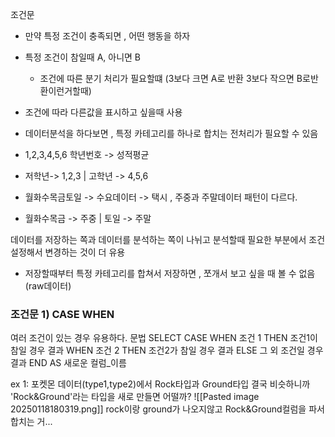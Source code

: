조건문
- 만약 특정 조건이 충족되면 , 어떤 행동을 하자
- 특정 조건이 참일때 A, 아니면 B
	- 조건에 따른 분기 처리가 필요할떄 (3보다 크면 A로 반환 3보다 작으면 B로반환이런거할때)
- 조건에 따라 다른값을 표시하고 싶을때 사용 

- 데이터분석을 하다보면 , 특정 카테고리를 하나로 합치는 전처리가 필요할 수 있음
- 1,2,3,4,5,6 학년번호 -> 성적평균 
- 저학년-> 1,2,3 | 고학년 -> 4,5,6 
-  월화수목금토일 -> 수요데이터 -> 택시 , 주중과 주말데이터 패턴이 다르다.
- 월화수목금 -> 주중 | 토일 -> 주말

데이터를 저장하는 쪽과 데이터를 분석하는 쪽이 나뉘고 
분석할때 필요한 부분에서 조건 설정해서 변경하는 것이 더 유용
- 저장할때부터 특정 카테고리를 합쳐서 저장하면 , 쪼개서 보고 싶을 때 볼 수 없음 (raw데이터)



### 조건문  1) CASE WHEN
여러 조건이 있는 경우 유용하다.
문법
SELECT
 CASE
	WHEN 조건 1 THEN 조건1이 참일 경우 결과
	 WHEN 조건 2 THEN 조건2가 참일 경우 결과
	 ELSE 그 외 조건일 경우 결과
 END AS 새로운 컬럼_이름

ex 1: 포켓몬 데이터(type1,type2)에서 Rock타입과 Ground타입 결국 비슷하니까
'Rock&Ground'라는 타입을 새로 만들면 어떨까?
![[Pasted image 20250118180319.png]]
rock이랑 ground가 나오지않고 Rock&Ground컬럼을 파서 합치는 거...